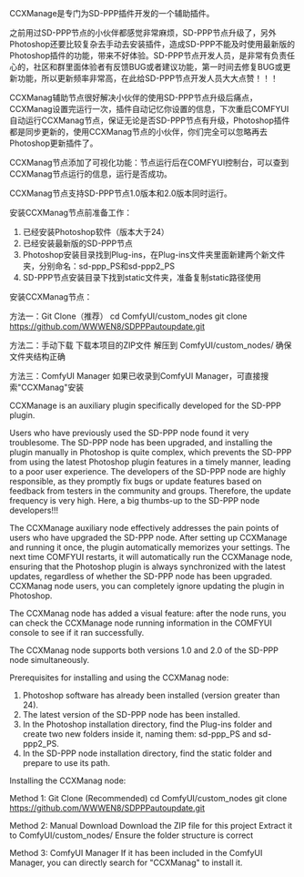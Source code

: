 CCXManage是专门为SD-PPP插件开发的一个辅助插件。

之前用过SD-PPP节点的小伙伴都感觉非常麻烦，SD-PPP节点升级了，另外Photoshop还要比较复杂去手动去安装插件，造成SD-PPP不能及时使用最新版的Photoshop插件的功能，带来不好体验。SD-PPP节点开发人员，是非常有负责任心的，社区和群里面体验者有反馈BUG或者建议功能，第一时间去修复BUG或更新功能，所以更新频率非常高，在此给SD-PPP节点开发人员大大点赞！！！

CCXManag辅助节点很好解决小伙伴的使用SD-PPP节点升级后痛点，CCXManag设置完运行一次，插件自动记忆你设置的信息，下次重启COMFYUI自动运行CCXManag节点，保证无论是否SD-PPP节点有升级，Photoshop插件都是同步更新的，使用CCXManag节点的小伙伴，你们完全可以忽略再去Photoshop更新插件了。

CCXManag节点添加了可视化功能：节点运行后在COMFYUI控制台，可以查到CCXManag节点运行的信息，运行是否成功。

CCXManag节点支持SD-PPP节点1.0版本和2.0版本同时运行。

安装CCXManag节点前准备工作：
1. 已经安装Photoshop软件（版本大于24）
2. 已经安装最新版的SD-PPP节点
3. Photoshop安装目录找到Plug-ins，在Plug-ins文件夹里面新建两个新文件夹，分别命名：sd-ppp_PS和sd-ppp2_PS
4. SD-PPP节点安装目录下找到static文件夹，准备复制static路径使用

安装CCXManag节点：

方法一：Git Clone（推荐）
cd ComfyUI/custom_nodes
git clone https://github.com/WWWEN8/SDPPPautoupdate.git

方法二：手动下载
下载本项目的ZIP文件
解压到 ComfyUI/custom_nodes/
确保文件夹结构正确

方法三：ComfyUI Manager
如果已收录到ComfyUI Manager，可直接搜索"CCXManag"安装

CCXManage is an auxiliary plugin specifically developed for the SD-PPP plugin.

Users who have previously used the SD-PPP node found it very troublesome. The SD-PPP node has been upgraded, and installing the plugin manually in Photoshop is quite complex, which prevents the SD-PPP from using the latest Photoshop plugin features in a timely manner, leading to a poor user experience. The developers of the SD-PPP node are highly responsible, as they promptly fix bugs or update features based on feedback from testers in the community and groups. Therefore, the update frequency is very high. Here, a big thumbs-up to the SD-PPP node developers!!!

The CCXManage auxiliary node effectively addresses the pain points of users who have upgraded the SD-PPP node. After setting up CCXManage and running it once, the plugin automatically memorizes your settings. The next time COMFYUI restarts, it will automatically run the CCXManage node, ensuring that the Photoshop plugin is always synchronized with the latest updates, regardless of whether the SD-PPP node has been upgraded. CCXManag node users, you can completely ignore updating the plugin in Photoshop.

The CCXManag node has added a visual feature: after the node runs, you can check the CCXManage node running information in the COMFYUI console to see if it ran successfully.

The CCXManag node supports both versions 1.0 and 2.0 of the SD-PPP node simultaneously.

Prerequisites for installing and using the CCXManag node:
1. Photoshop software has already been installed (version greater than 24).
2. The latest version of the SD-PPP node has been installed.
3. In the Photoshop installation directory, find the Plug-ins folder and create two new folders inside it, naming them: sd-ppp_PS and sd-ppp2_PS.
4. In the SD-PPP node installation directory, find the static folder and prepare to use its path.

Installing the CCXManag node:

Method 1: Git Clone (Recommended)
cd ComfyUI/custom_nodes
git clone https://github.com/WWWEN8/SDPPPautoupdate.git

Method 2: Manual Download
Download the ZIP file for this project
Extract it to ComfyUI/custom_nodes/
Ensure the folder structure is correct

Method 3: ComfyUI Manager
If it has been included in the ComfyUI Manager, you can directly search for "CCXManag" to install it.

